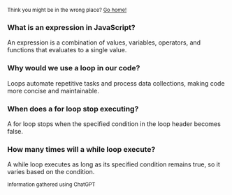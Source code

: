 <sub>Think you might be in the wrong place? [Go home!](../README.md)</sub>

### What is an expression in JavaScript?
An expression is a combination of values, variables, operators, and functions that evaluates to a single value.
### Why would we use a loop in our code?
Loops automate repetitive tasks and process data collections, making code more concise and maintainable.
### When does a for loop stop executing?
A for loop stops when the specified condition in the loop header becomes false.
### How many times will a while loop execute?
A while loop executes as long as its specified condition remains true, so it varies based on the condition.


<sub>Information gathered using ChatGPT</sub>


